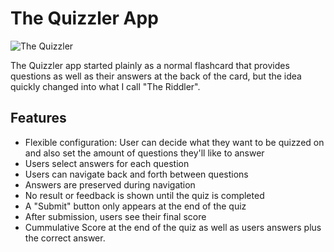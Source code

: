 # The Quizzler App
![The Quizzler](https://i.imgur.com/2omszO7.png)

The Quizzler app started plainly as a normal flashcard that provides questions as well as their answers at the back of the card, but the idea quickly changed into what I call "The Riddler".

## Features

- Flexible configuration: User can decide what they want to be quizzed on and also set the amount of questions they'll like to answer
- Users select answers for each question
- Users can navigate back and forth between questions
- Answers are preserved during navigation
- No result or feedback is shown until the quiz is completed
- A "Submit" button only appears at the end of the quiz
- After submission, users see their final score
- Cummulative Score at the end of the quiz as well as users answers plus the correct answer.

